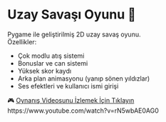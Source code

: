 # Uzay Savaşı Oyunu 🚀

Pygame ile geliştirilmiş 2D uzay savaş oyunu.  
Özellikler:
- Çok modlu atış sistemi
- Bonuslar ve can sistemi
- Yüksek skor kaydı
- Arka plan animasyonu (yanıp sönen yıldızlar)
- Ses efektleri ve kullanıcı ismi girişi

🎮 [Oynanış Videosunu İzlemek İçin Tıklayın]([https://youtu.be/abc123xyz](https://www.youtube.com/watch?v=rN5wbAE0AG0))
https://www.youtube.com/watch?v=rN5wbAE0AG0
